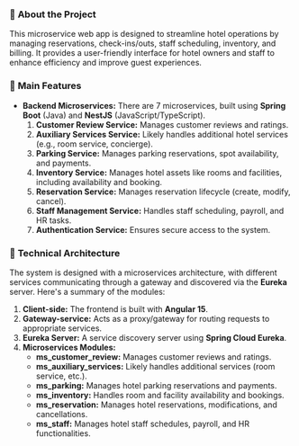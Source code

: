 ### 📃 **About the Project**

This microservice web app is designed to streamline hotel operations by managing reservations, check-ins/outs, staff scheduling, inventory, and billing. It provides a user-friendly interface for hotel owners and staff to enhance efficiency and improve guest experiences.

### 📜 **Main Features**

-   **Backend Microservices:** There are 7 microservices, built using **Spring Boot** (Java) and **NestJS** (JavaScript/TypeScript).
    1.  **Customer Review Service:** Manages customer reviews and ratings.
    2.  **Auxiliary Services Service:** Likely handles additional hotel services (e.g., room service, concierge).
    3.  **Parking Service:** Manages parking reservations, spot availability, and payments.
    4.  **Inventory Service:** Manages hotel assets like rooms and facilities, including availability and booking.
    5.  **Reservation Service:** Manages reservation lifecycle (create, modify, cancel).
    6.  **Staff Management Service:** Handles staff scheduling, payroll, and HR tasks.
    7.  **Authentication Service:** Ensures secure access to the system.

### 📐 **Technical Architecture**

The system is designed with a microservices architecture, with different services communicating through a gateway and discovered via the **Eureka** server. Here's a summary of the modules:

1.  **Client-side:** The frontend is built with **Angular 15**.
2.  **Gateway-service:** Acts as a proxy/gateway for routing requests to appropriate services.
3.  **Eureka Server:** A service discovery server using **Spring Cloud Eureka**.
4.  **Microservices Modules:**
    -   **ms_customer_review:** Manages customer reviews and ratings.
    -   **ms_auxiliary_services:** Likely handles additional services (room service, etc.).
    -   **ms_parking:** Manages hotel parking reservations and payments.
    -   **ms_inventory:** Handles room and facility availability and bookings.
    -   **ms_reservation:** Manages hotel reservations, modifications, and cancellations.
    -   **ms_staff:** Manages hotel staff schedules, payroll, and HR functionalities.
